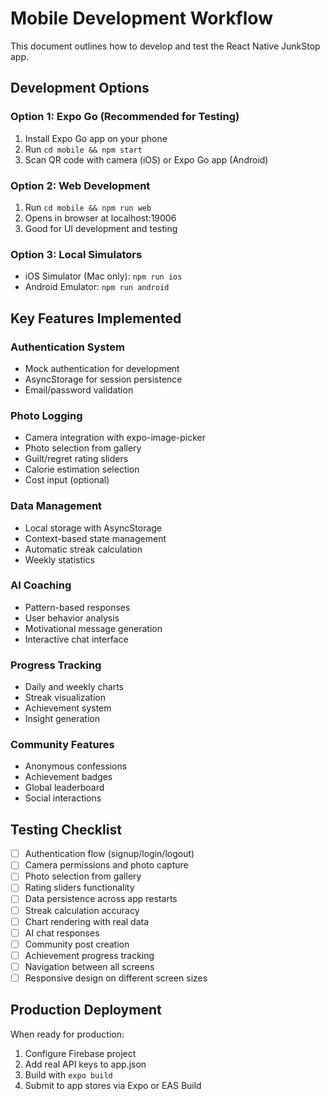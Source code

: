 # Mobile Development Workflow

This document outlines how to develop and test the React Native JunkStop app.

## Development Options

### Option 1: Expo Go (Recommended for Testing)
1. Install Expo Go app on your phone
2. Run `cd mobile && npm start`
3. Scan QR code with camera (iOS) or Expo Go app (Android)

### Option 2: Web Development
1. Run `cd mobile && npm run web`
2. Opens in browser at localhost:19006
3. Good for UI development and testing

### Option 3: Local Simulators
- iOS Simulator (Mac only): `npm run ios`
- Android Emulator: `npm run android`

## Key Features Implemented

### Authentication System
- Mock authentication for development
- AsyncStorage for session persistence
- Email/password validation

### Photo Logging
- Camera integration with expo-image-picker
- Photo selection from gallery
- Guilt/regret rating sliders
- Calorie estimation selection
- Cost input (optional)

### Data Management
- Local storage with AsyncStorage
- Context-based state management
- Automatic streak calculation
- Weekly statistics

### AI Coaching
- Pattern-based responses
- User behavior analysis
- Motivational message generation
- Interactive chat interface

### Progress Tracking
- Daily and weekly charts
- Streak visualization
- Achievement system
- Insight generation

### Community Features
- Anonymous confessions
- Achievement badges
- Global leaderboard
- Social interactions

## Testing Checklist

- [ ] Authentication flow (signup/login/logout)
- [ ] Camera permissions and photo capture
- [ ] Photo selection from gallery
- [ ] Rating sliders functionality
- [ ] Data persistence across app restarts
- [ ] Streak calculation accuracy
- [ ] Chart rendering with real data
- [ ] AI chat responses
- [ ] Community post creation
- [ ] Achievement progress tracking
- [ ] Navigation between all screens
- [ ] Responsive design on different screen sizes

## Production Deployment

When ready for production:
1. Configure Firebase project
2. Add real API keys to app.json
3. Build with `expo build`
4. Submit to app stores via Expo or EAS Build